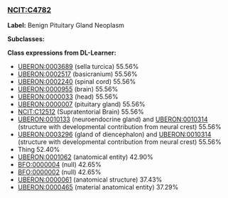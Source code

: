 
### [NCIT:C4782](http://purl.obolibrary.org/obo/NCIT_C4782)
**Label:** Benign Pituitary Gland Neoplasm

**Subclasses:** 

**Class expressions from DL-Learner:**

- [UBERON:0003689](http://purl.obolibrary.org/obo/UBERON_0003689) (sella turcica) 55.56%
- [UBERON:0002517](http://purl.obolibrary.org/obo/UBERON_0002517) (basicranium) 55.56%
- [UBERON:0002240](http://purl.obolibrary.org/obo/UBERON_0002240) (spinal cord) 55.56%
- [UBERON:0000955](http://purl.obolibrary.org/obo/UBERON_0000955) (brain) 55.56%
- [UBERON:0000033](http://purl.obolibrary.org/obo/UBERON_0000033) (head) 55.56%
- [UBERON:0000007](http://purl.obolibrary.org/obo/UBERON_0000007) (pituitary gland) 55.56%
- [NCIT:C12512](http://purl.obolibrary.org/obo/NCIT_C12512) (Supratentorial Brain) 55.56%
- [UBERON:0010133](http://purl.obolibrary.org/obo/UBERON_0010133) (neuroendocrine gland) and [UBERON:0010314](http://purl.obolibrary.org/obo/UBERON_0010314) (structure with developmental contribution from neural crest) 55.56%
- [UBERON:0003296](http://purl.obolibrary.org/obo/UBERON_0003296) (gland of diencephalon) and [UBERON:0010314](http://purl.obolibrary.org/obo/UBERON_0010314) (structure with developmental contribution from neural crest) 55.56%
- Thing 52.40%
- [UBERON:0001062](http://purl.obolibrary.org/obo/UBERON_0001062) (anatomical entity) 42.90%
- [BFO:0000004](http://purl.obolibrary.org/obo/BFO_0000004) (null) 42.65%
- [BFO:0000002](http://purl.obolibrary.org/obo/BFO_0000002) (null) 42.65%
- [UBERON:0000061](http://purl.obolibrary.org/obo/UBERON_0000061) (anatomical structure) 37.43%
- [UBERON:0000465](http://purl.obolibrary.org/obo/UBERON_0000465) (material anatomical entity) 37.29%


